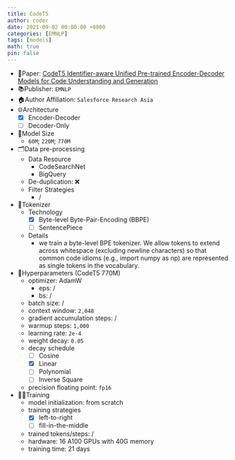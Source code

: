```yaml
---
title: CodeT5
author: coder
date: 2021-09-02 00:00:00 +0800
categories: [EMNLP]
tags: [models]
math: true
pin: false
---
```


- 📙Paper: [CodeT5 Identifier-aware Unified Pre-trained Encoder-Decoder Models for Code Understanding and Generation](https://arxiv.org/pdf/2109.00859.pdf)
- 📚Publisher: `EMNLP`
- 🏠Author Affiliation: `Salesforce Research Asia`
- 🌐Architecture
  + [x] Encoder-Decoder
  + [ ] Decoder-Only
- 📏Model Size
  + `60M`; `220M`; `770M`
- 🗂️Data pre-processing
  + Data Resource
    * CodeSearchNet
    * BigQuery
  + De-duplication: ❌
  + Filter Strategies
    * /
- 🍉Tokenizer
  + Technology
    * [x] Byte-level Byte-Pair-Encoding (BBPE)
    * [ ] SentencePiece
  + Details
    * we train a byte-level BPE tokenizer. We allow tokens to extend across whitespace (excluding newline characters) so that common code idioms (e.g., import numpy as np) are represented as single tokens in the vocabulary. 
- 🧪Hyperparameters (CodeT5 770M)
  + optimizer: AdamW
    * eps: /
    * bs: /
  + batch size: /
  + context window: `2,048`
  + gradient accumulation steps: /
  + warmup steps: `1,000`
  + learning rate: `2e-4`
  + weight decay: `0.05`
  + decay schedule
    * [ ] Cosine
    * [x] Linear
    * [ ] Polynomial
    * [ ] Inverse Square
  + precision floating point: `fp16`
- 🏃‍♀️Training
  + model initialization: from scratch
  + training strategies
    * [x] left-to-right
    * [ ] fill-in-the-middle
  + trained tokens/steps: /
  + hardware: 16 A100 GPUs with 40G memory
  + training time: 21 days

